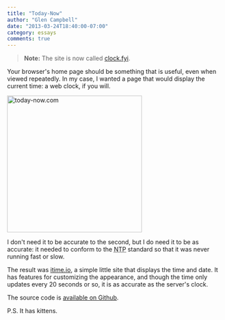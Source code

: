 ```yaml
---
title: "Today-Now"
author: "Glen Campbell"
date: "2013-03-24T18:40:00-07:00"
category: essays
comments: true
---
```


> **Note:** The site is now called [clock.fyi](http://clock.fyi).

Your browser's home page should be something that is useful, even when
viewed repeatedly. In my case, I wanted a page that would display the
current time: a web clock, if you will.

<a href="http://www.flickr.com/photos/gecampbell/8589451624/" title="today-now.com by gecampbell, on Flickr"><img src="http://farm9.staticflickr.com/8377/8589451624_fef3f7b3ab_n.jpg" width="315" height="320" alt="today-now.com"></a>

I don't need it to be accurate to the second, but I do need it to be
as accurate: it needed to conform to the
<abbr title="Network Time Protocol">NTP</abbr> standard so that it was
never running fast or slow.

The result was [itime.io](http://itime.io), a simple little
site that displays the time and date. It has features for customizing
the appearance, and though the time only updates every 20 seconds or
so, it is as accurate as the server's clock.

The source code is
[available on Github](https://github.com/gecampbell/today-now.com).

P.S. It has kittens.
